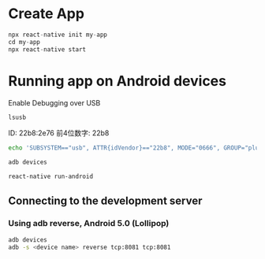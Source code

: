 # Create App

```js
npx react-native init my-app
cd my-app
npx react-native start
```

# Running app on Android devices

Enable Debugging over USB

```bash
lsusb
```

ID: 22b8:2e76  前4位数字: 22b8

```bash
echo 'SUBSYSTEM=="usb", ATTR{idVendor}=="22b8", MODE="0666", GROUP="plugdev"' | sudo tee /etc/udev/rules.d/51-android-usb.rules

adb devices

react-native run-android
```

## Connecting to the development server

### Using adb reverse, Android 5.0 (Lollipop)

```bash
adb devices
adb -s <device name> reverse tcp:8081 tcp:8081
```